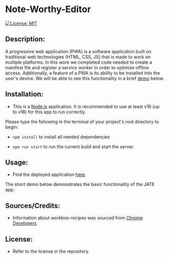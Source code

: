 # Note-Worthy-Editor

[![License: MIT](https://img.shields.io/badge/License-MIT-yellow.svg)](https://opensource.org/licenses/MIT)

## Description:

A progressive web application (PWA) is a software application built on traditional web technologies (HTML, CSS, JS) that is made to work on multiple platforms. In this work we completed code needed to create a manifest file and register a service worker in order to optimize offline access. Additionally, a feature of a PWA is its ability to be installed into the user's device. We will be able to see this functionality in a brief [demo](#usage) below.

## Installation:

- This is a [Node.js](https://nodejs.org/en) application. It is recommended to use at least v16 (up to v18) for this app to run correctly.

Please type the following in the terminal of your project's root directory to begin:

- `npm install` to install all needed dependencies

- `npm run start` to run the current build and start the server.

## Usage:

- Find the deployed application [here](https://note-worthy-editor-994ec6cf6337.herokuapp.com/).

The short demo below demonstrates the basic functionality of the JATE app.

## Sources/Credits:

- Information about workbox-recipes was sourced from [Chrome Developers](https://developer.chrome.com/docs/workbox/modules/workbox-recipes/).

## License:

- Refer to the license in the repository.

